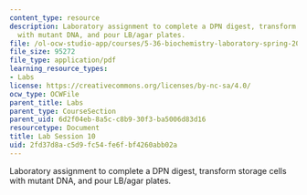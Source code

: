 ```yaml
---
content_type: resource
description: Laboratory assignment to complete a DPN digest, transform storage cells
  with mutant DNA, and pour LB/agar plates.
file: /ol-ocw-studio-app/courses/5-36-biochemistry-laboratory-spring-2009/2fd37d8ac5d9fc54fe6fbf4260abb02a_ses10.pdf
file_size: 95272
file_type: application/pdf
learning_resource_types:
- Labs
license: https://creativecommons.org/licenses/by-nc-sa/4.0/
ocw_type: OCWFile
parent_title: Labs
parent_type: CourseSection
parent_uid: 6d2f04eb-8a5c-c8b9-30f3-ba5006d83d16
resourcetype: Document
title: Lab Session 10
uid: 2fd37d8a-c5d9-fc54-fe6f-bf4260abb02a
---
```

Laboratory assignment to complete a DPN digest, transform storage cells with mutant DNA, and pour LB/agar plates.